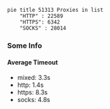 
```mermaid
pie title 51313 Proxies in list
    "HTTP" : 22589
    "HTTPS": 6342
    "SOCKS" : 28014
```

### Some Info
#### Average Timeout

- mixed: 3.3s
- http: 1.4s
- https: 8.3s
- socks: 4.8s